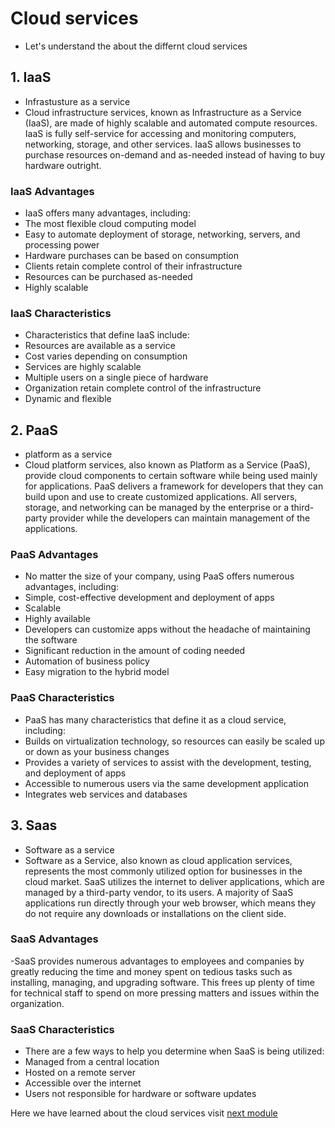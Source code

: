 # Cloud services 
- Let's understand the about the differnt cloud services

## 1. IaaS 
- Infrastusture as a service
- Cloud infrastructure services, known as Infrastructure as a Service (IaaS), are made of highly scalable and automated compute resources. IaaS is fully self-service for accessing and monitoring computers, networking, storage, and other services. IaaS allows businesses to purchase resources on-demand and as-needed instead of having to buy hardware outright.
 
### IaaS Advantages
- IaaS offers many advantages, including:
- The most flexible cloud computing model
- Easy to automate deployment of storage, networking, servers, and processing power
- Hardware purchases can be based on consumption
- Clients retain complete control of their infrastructure
- Resources can be purchased as-needed
- Highly scalable

### IaaS Characteristics
- Characteristics that define IaaS include:
- Resources are available as a service
- Cost varies depending on consumption
- Services are highly scalable
- Multiple users on a single piece of hardware
- Organization retain complete control of the infrastructure
- Dynamic and flexible



## 2. PaaS
- platform as a service 
- Cloud platform services, also known as Platform as a Service (PaaS), provide cloud components to certain software while being used mainly for applications. PaaS delivers a framework for developers that they can build upon and use to create customized applications. All servers, storage, and networking can be managed by the enterprise or a third-party provider while the developers can maintain management of the applications.
 
### PaaS Advantages
- No matter the size of your company, using PaaS offers numerous advantages, including:
- Simple, cost-effective development and deployment of apps
- Scalable
- Highly available
- Developers can customize apps without the headache of maintaining the software
- Significant reduction in the amount of coding needed
- Automation of business policy
- Easy migration to the hybrid model

### PaaS Characteristics
- PaaS has many characteristics that define it as a cloud service, including:
- Builds on virtualization technology, so resources can easily be scaled up or down as your business changes
- Provides a variety of services to assist with the development, testing, and deployment of apps
- Accessible to numerous users via the same development application
- Integrates web services and databases


## 3. Saas 
- Software as a service
- Software as a Service, also known as cloud application services, represents the most commonly utilized option for businesses in the cloud market. SaaS utilizes the internet to deliver applications, which are managed by a third-party vendor, to its users. A majority of SaaS applications run directly through your web browser, which means they do not require any downloads or installations on the client side.

### SaaS Advantages
-SaaS provides numerous advantages to employees and companies by greatly reducing the time and money spent on tedious tasks such as installing, managing, and upgrading software. This frees up plenty of time for technical staff to spend on more pressing matters and issues within the organization.

### SaaS Characteristics
- There are a few ways to help you determine when SaaS is being utilized:
- Managed from a central location
- Hosted on a remote server
- Accessible over the internet
- Users not responsible for hardware or software updates


Here we have learned about the cloud services visit [next module](https://github.com/prashantjagtap2909/GCP/blob/main/Modules/module4.md)
